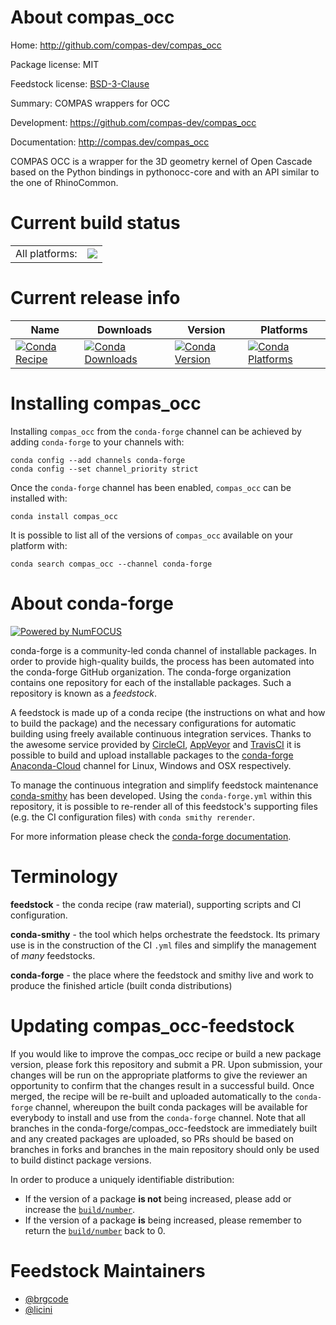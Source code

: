 About compas_occ
================

Home: http://github.com/compas-dev/compas_occ

Package license: MIT

Feedstock license: [BSD-3-Clause](https://github.com/conda-forge/compas_occ-feedstock/blob/master/LICENSE.txt)

Summary: COMPAS wrappers for OCC

Development: https://github.com/compas-dev/compas_occ

Documentation: http://compas.dev/compas_occ

COMPAS OCC is a wrapper for the 3D geometry kernel of Open Cascade
based on the Python bindings in pythonocc-core
and with an API similar to the one of RhinoCommon.


Current build status
====================


<table><tr><td>All platforms:</td>
    <td>
      <a href="https://dev.azure.com/conda-forge/feedstock-builds/_build/latest?definitionId=14296&branchName=master">
        <img src="https://dev.azure.com/conda-forge/feedstock-builds/_apis/build/status/compas_occ-feedstock?branchName=master">
      </a>
    </td>
  </tr>
</table>

Current release info
====================

| Name | Downloads | Version | Platforms |
| --- | --- | --- | --- |
| [![Conda Recipe](https://img.shields.io/badge/recipe-compas_occ-green.svg)](https://anaconda.org/conda-forge/compas_occ) | [![Conda Downloads](https://img.shields.io/conda/dn/conda-forge/compas_occ.svg)](https://anaconda.org/conda-forge/compas_occ) | [![Conda Version](https://img.shields.io/conda/vn/conda-forge/compas_occ.svg)](https://anaconda.org/conda-forge/compas_occ) | [![Conda Platforms](https://img.shields.io/conda/pn/conda-forge/compas_occ.svg)](https://anaconda.org/conda-forge/compas_occ) |

Installing compas_occ
=====================

Installing `compas_occ` from the `conda-forge` channel can be achieved by adding `conda-forge` to your channels with:

```
conda config --add channels conda-forge
conda config --set channel_priority strict
```

Once the `conda-forge` channel has been enabled, `compas_occ` can be installed with:

```
conda install compas_occ
```

It is possible to list all of the versions of `compas_occ` available on your platform with:

```
conda search compas_occ --channel conda-forge
```


About conda-forge
=================

[![Powered by
NumFOCUS](https://img.shields.io/badge/powered%20by-NumFOCUS-orange.svg?style=flat&colorA=E1523D&colorB=007D8A)](https://numfocus.org)

conda-forge is a community-led conda channel of installable packages.
In order to provide high-quality builds, the process has been automated into the
conda-forge GitHub organization. The conda-forge organization contains one repository
for each of the installable packages. Such a repository is known as a *feedstock*.

A feedstock is made up of a conda recipe (the instructions on what and how to build
the package) and the necessary configurations for automatic building using freely
available continuous integration services. Thanks to the awesome service provided by
[CircleCI](https://circleci.com/), [AppVeyor](https://www.appveyor.com/)
and [TravisCI](https://travis-ci.com/) it is possible to build and upload installable
packages to the [conda-forge](https://anaconda.org/conda-forge)
[Anaconda-Cloud](https://anaconda.org/) channel for Linux, Windows and OSX respectively.

To manage the continuous integration and simplify feedstock maintenance
[conda-smithy](https://github.com/conda-forge/conda-smithy) has been developed.
Using the ``conda-forge.yml`` within this repository, it is possible to re-render all of
this feedstock's supporting files (e.g. the CI configuration files) with ``conda smithy rerender``.

For more information please check the [conda-forge documentation](https://conda-forge.org/docs/).

Terminology
===========

**feedstock** - the conda recipe (raw material), supporting scripts and CI configuration.

**conda-smithy** - the tool which helps orchestrate the feedstock.
                   Its primary use is in the construction of the CI ``.yml`` files
                   and simplify the management of *many* feedstocks.

**conda-forge** - the place where the feedstock and smithy live and work to
                  produce the finished article (built conda distributions)


Updating compas_occ-feedstock
=============================

If you would like to improve the compas_occ recipe or build a new
package version, please fork this repository and submit a PR. Upon submission,
your changes will be run on the appropriate platforms to give the reviewer an
opportunity to confirm that the changes result in a successful build. Once
merged, the recipe will be re-built and uploaded automatically to the
`conda-forge` channel, whereupon the built conda packages will be available for
everybody to install and use from the `conda-forge` channel.
Note that all branches in the conda-forge/compas_occ-feedstock are
immediately built and any created packages are uploaded, so PRs should be based
on branches in forks and branches in the main repository should only be used to
build distinct package versions.

In order to produce a uniquely identifiable distribution:
 * If the version of a package **is not** being increased, please add or increase
   the [``build/number``](https://docs.conda.io/projects/conda-build/en/latest/resources/define-metadata.html#build-number-and-string).
 * If the version of a package **is** being increased, please remember to return
   the [``build/number``](https://docs.conda.io/projects/conda-build/en/latest/resources/define-metadata.html#build-number-and-string)
   back to 0.

Feedstock Maintainers
=====================

* [@brgcode](https://github.com/brgcode/)
* [@licini](https://github.com/licini/)

